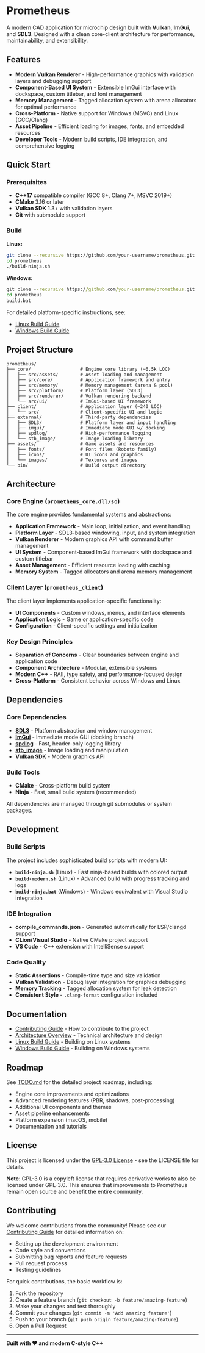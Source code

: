 # Prometheus

A modern CAD application for microchip design built with **Vulkan**, **ImGui**, and **SDL3**. Designed with a clean core-client architecture for performance, maintainability, and extensibility.

## Features

- **Modern Vulkan Renderer** - High-performance graphics with validation layers and debugging support
- **Component-Based UI System** - Extensible ImGui interface with dockspace, custom titlebar, and font management
- **Memory Management** - Tagged allocation system with arena allocators for optimal performance
- **Cross-Platform** - Native support for Windows (MSVC) and Linux (GCC/Clang)
- **Asset Pipeline** - Efficient loading for images, fonts, and embedded resources
- **Developer Tools** - Modern build scripts, IDE integration, and comprehensive logging

## Quick Start

### Prerequisites

- **C++17** compatible compiler (GCC 8+, Clang 7+, MSVC 2019+)
- **CMake** 3.16 or later
- **Vulkan SDK** 1.3+ with validation layers
- **Git** with submodule support

### Build

**Linux:**
```bash
git clone --recursive https://github.com/your-username/prometheus.git
cd prometheus
./build-ninja.sh
```

**Windows:**
```cmd
git clone --recursive https://github.com/your-username/prometheus.git
cd prometheus
build.bat
```

For detailed platform-specific instructions, see:
- [Linux Build Guide](docs/BUILD_LINUX.md)
- [Windows Build Guide](docs/BUILD_WINDOWS.md)

## Project Structure

```
prometheus/
├── core/                  # Engine core library (~6.5k LOC)
│   ├── src/assets/        # Asset loading and management
│   ├── src/core/          # Application framework and entry
│   ├── src/memory/        # Memory management (arena & pool)
│   ├── src/platform/      # Platform layer (SDL3)
│   ├── src/renderer/      # Vulkan rendering backend
│   └── src/ui/            # ImGui-based UI framework
├── client/                # Application layer (~240 LOC)
│   └── src/               # Client-specific UI and logic
├── external/              # Third-party dependencies
│   ├── SDL3/              # Platform layer and input handling
│   ├── imgui/             # Immediate mode GUI w/ docking
│   ├── spdlog/            # High-performance logging
│   └── stb_image/         # Image loading library
├── assets/                # Game assets and resources
│   ├── fonts/             # Font files (Roboto family)
│   ├── icons/             # UI icons and graphics
│   └── images/            # Textures and images
└── bin/                   # Build output directory
```

## Architecture

### Core Engine (`prometheus_core.dll/so`)

The core engine provides fundamental systems and abstractions:

- **Application Framework** - Main loop, initialization, and event handling
- **Platform Layer** - SDL3-based windowing, input, and system integration
- **Vulkan Renderer** - Modern graphics API with command buffer management
- **UI System** - Component-based ImGui framework with dockspace and custom titlebar
- **Asset Management** - Efficient resource loading with caching
- **Memory System** - Tagged allocators and arena memory management

### Client Layer (`prometheus_client`)

The client layer implements application-specific functionality:

- **UI Components** - Custom windows, menus, and interface elements
- **Application Logic** - Game or application-specific code
- **Configuration** - Client-specific settings and initialization

### Key Design Principles

- **Separation of Concerns** - Clear boundaries between engine and application code
- **Component Architecture** - Modular, extensible systems
- **Modern C++** - RAII, type safety, and performance-focused design
- **Cross-Platform** - Consistent behavior across Windows and Linux

## Dependencies

### Core Dependencies
- **[SDL3](https://github.com/libsdl-org/SDL)** - Platform abstraction and window management
- **[ImGui](https://github.com/ocornut/imgui)** - Immediate mode GUI (docking branch)
- **[spdlog](https://github.com/gabime/spdlog)** - Fast, header-only logging library
- **[stb_image](https://github.com/nothings/stb)** - Image loading and manipulation
- **Vulkan SDK** - Modern graphics API

### Build Tools
- **CMake** - Cross-platform build system
- **Ninja** - Fast, small build system (recommended)

All dependencies are managed through git submodules or system packages.

## Development

### Build Scripts

The project includes sophisticated build scripts with modern UI:

- **`build-ninja.sh`** (Linux) - Fast ninja-based builds with colored output
- **`build-modern.sh`** (Linux) - Advanced build with progress tracking and logs
- **`build-ninja.bat`** (Windows) - Windows equivalent with Visual Studio integration

### IDE Integration

- **compile_commands.json** - Generated automatically for LSP/clangd support
- **CLion/Visual Studio** - Native CMake project support
- **VS Code** - C++ extension with IntelliSense support

### Code Quality

- **Static Assertions** - Compile-time type and size validation
- **Vulkan Validation** - Debug layer integration for graphics debugging
- **Memory Tracking** - Tagged allocation system for leak detection
- **Consistent Style** - `.clang-format` configuration included

## Documentation

- [Contributing Guide](CONTRIBUTING.md) - How to contribute to the project
- [Architecture Overview](docs/ARCHITECTURE.md) - Technical architecture and design
- [Linux Build Guide](docs/BUILD_LINUX.md) - Building on Linux systems
- [Windows Build Guide](docs/BUILD_WINDOWS.md) - Building on Windows systems

## Roadmap

See [TODO.md](TODO.md) for the detailed project roadmap, including:

- Engine core improvements and optimizations
- Advanced rendering features (PBR, shadows, post-processing)
- Additional UI components and themes
- Asset pipeline enhancements
- Platform expansion (macOS, mobile)
- Documentation and tutorials

## License

This project is licensed under the [GPL-3.0 License](LICENSE) - see the LICENSE file for details.

**Note**: GPL-3.0 is a copyleft license that requires derivative works to also be licensed under GPL-3.0. This ensures that improvements to Prometheus remain open source and benefit the entire community.

## Contributing

We welcome contributions from the community! Please see our [Contributing Guide](CONTRIBUTING.md) for detailed information on:

- Setting up the development environment
- Code style and conventions
- Submitting bug reports and feature requests
- Pull request process
- Testing guidelines

For quick contributions, the basic workflow is:
1. Fork the repository
2. Create a feature branch (`git checkout -b feature/amazing-feature`)
3. Make your changes and test thoroughly
4. Commit your changes (`git commit -m 'Add amazing feature'`)
5. Push to your branch (`git push origin feature/amazing-feature`)
6. Open a Pull Request

---

**Built with ❤️ and modern C-style C++**
